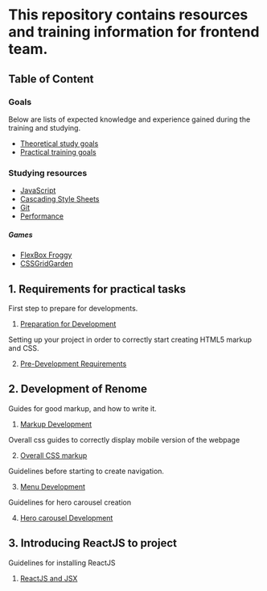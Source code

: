 # This repository contains resources and training information for frontend team.

## Table of Content

### Goals
Below are lists of expected knowledge and experience gained during the training and studying.
 - [Theoretical study goals](goals/theoretical.md)
 - [Practical training goals](goals/practical.md)

### Studying resources
  - [JavaScript](theory/javascript.md)
  - [Cascading Style Sheets](theory/css.md)
  - [Git](theory/git.md)
  - [Performance](theory/performance.md)

##### Games

  - [FlexBox Froggy](http://flexboxfroggy.com/)
  - [CSSGridGarden](http://cssgridgarden.com/)

##  1. Requirements for practical tasks

First step to prepare for developments.

 1. [Preparation for Development](requirements/00-preparation.md)

Setting up your project in order to correctly start creating HTML5 markup and CSS.

 2. [Pre-Development Requirements](requirements/01-header.md)

##  2. Development of Renome

Guides for good markup, and how to write it.

1. [Markup Development](guides/02-markup.md)

Overall css guides to correctly display mobile version of the webpage

2. [Overall CSS markup](guides/00-css.md)

Guidelines before starting to create navigation.

3. [Menu Development](guides/01-menu.md)

Guidelines for hero carousel creation

4. [Hero carousel Development](guides/02-hero.md)

## 3. Introducing ReactJS to project

Guidelines for installing ReactJS

1. [ReactJS and JSX](guides/03-reactjs.md)
